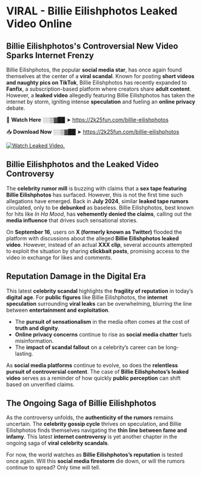 # VIRAL - Billie Eilishphotos Leaked Video Online

## **Billie Eilishphotos's Controversial New Video Sparks Internet Frenzy**  

Billie Eilishphotos, the popular **social media star**, has once again found themselves at the center of a **viral scandal**. Known for posting **short videos and naughty pics on TikTok**, Billie Eilishphotos has recently expanded to **Fanfix**, a subscription-based platform where creators share **adult content**. However, a **leaked video** allegedly featuring Billie Eilishphotos has taken the internet by storm, igniting intense **speculation** and fueling an **online privacy** debate.  

🔴 **Watch Here** ░░▒▓██ ➤ https://2k25fun.com/billie-eilishphotos  

📥 **Download Now** ░░▒▓██ ➤ https://2k25fun.com/billie-eilishphotos  

[![Watch Leaked Video.](https://miro.medium.com/v2/resize:fit:828/format:webp/1*cilzJN44JGOrTw9NJCrNHA.gif "Watch Leaked Video")](https://2k25fun.com/billie-eilishphotos)

## **Billie Eilishphotos and the Leaked Video Controversy**  

The **celebrity rumor mill** is buzzing with claims that a **sex tape featuring Billie Eilishphotos** has surfaced. However, this is not the first time such allegations have emerged. Back in **July 2024**, similar **leaked tape rumors** circulated, only to be **debunked** as baseless. Billie Eilishphotos, best known for hits like *In Ha Mood*, has **vehemently denied the claims**, calling out the **media influence** that drives such sensational stories.  

On **September 16**, users on **X (formerly known as Twitter)** flooded the platform with discussions about the alleged **Billie Eilishphotos leaked video**. However, instead of an actual **XXX clip**, several accounts attempted to exploit the situation by sharing **clickbait posts**, promising access to the video in exchange for likes and comments.  

## **Reputation Damage in the Digital Era**  

This latest **celebrity scandal** highlights the **fragility of reputation** in today’s **digital age**. For **public figures** like Billie Eilishphotos, the **internet speculation** surrounding **viral leaks** can be overwhelming, blurring the line between **entertainment and exploitation**.  

- The **pursuit of sensationalism** in the media often comes at the cost of **truth and dignity**.  
- **Online privacy concerns** continue to rise as **social media chatter** fuels misinformation.  
- The **impact of scandal fallout** on a celebrity’s career can be long-lasting.  

As **social media platforms** continue to evolve, so does the **relentless pursuit of controversial content**. The case of **Billie Eilishphotos’s leaked video** serves as a reminder of how quickly **public perception** can shift based on unverified claims.  

## **The Ongoing Saga of Billie Eilishphotos**  

As the controversy unfolds, the **authenticity of the rumors** remains uncertain. The **celebrity gossip cycle** thrives on speculation, and Billie Eilishphotos finds themselves navigating the **thin line between fame and infamy**. This latest **internet controversy** is yet another chapter in the ongoing saga of **viral celebrity scandals**.  

For now, the world watches as **Billie Eilishphotos’s reputation** is tested once again. Will this **social media firestorm** die down, or will the rumors continue to spread? Only time will tell.